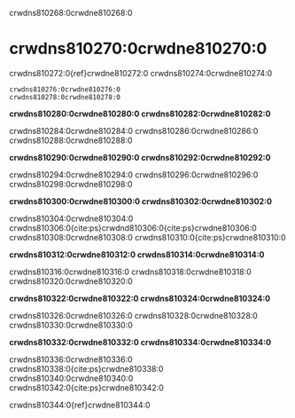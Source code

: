 crwdns810268:0crwdne810268:0
# crwdns810270:0crwdne810270:0

crwdns810272:0{ref}crwdne810272:0 crwdns810274:0crwdne810274:0


```{figure} ../../figures/reasons-reproducibility.png
crwdns810276:0crwdne810276:0
crwdns810278:0crwdne810278:0
```

**crwdns810280:0crwdne810280:0 crwdns810282:0crwdne810282:0**

crwdns810284:0crwdne810284:0 crwdns810286:0crwdne810286:0 crwdns810288:0crwdne810288:0

**crwdns810290:0crwdne810290:0 crwdns810292:0crwdne810292:0**

crwdns810294:0crwdne810294:0 crwdns810296:0crwdne810296:0 crwdns810298:0crwdne810298:0

**crwdns810300:0crwdne810300:0 crwdns810302:0crwdne810302:0**

crwdns810304:0crwdne810304:0 crwdns810306:0{cite:ps}crwdnd810306:0{cite:ps}crwdne810306:0 crwdns810308:0crwdne810308:0 crwdns810310:0{cite:ps}crwdne810310:0

**crwdns810312:0crwdne810312:0 crwdns810314:0crwdne810314:0**

crwdns810316:0crwdne810316:0 crwdns810318:0crwdne810318:0 crwdns810320:0crwdne810320:0

**crwdns810322:0crwdne810322:0 crwdns810324:0crwdne810324:0**

crwdns810326:0crwdne810326:0 crwdns810328:0crwdne810328:0 crwdns810330:0crwdne810330:0

**crwdns810332:0crwdne810332:0 crwdns810334:0crwdne810334:0**

crwdns810336:0crwdne810336:0 crwdns810338:0{cite:ps}crwdne810338:0 crwdns810340:0crwdne810340:0 crwdns810342:0{cite:ps}crwdne810342:0

crwdns810344:0{ref}crwdne810344:0

